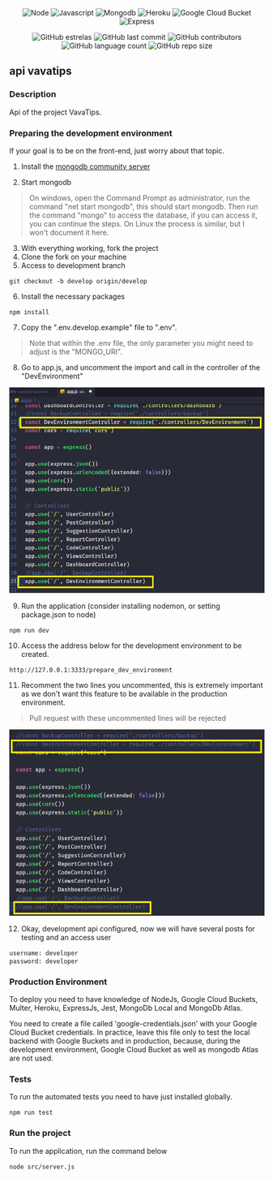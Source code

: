 <div align="center">
  <img height="30" alt="Node" src="https://img.shields.io/badge/Node.js-43853D?style=for-the-badge&logo=node.js&logoColor=white">
  <img height="30" alt="Javascript" src="https://img.shields.io/badge/JavaScript-323330?style=for-the-badge&logo=javascript&logoColor=F7DF1E">
  <img height="30" alt="Mongodb" src="https://img.shields.io/badge/MongoDB-4EA94B?style=for-the-badge&logo=mongodb&logoColor=white">
  <img height="30" alt="Heroku" src="https://img.shields.io/badge/Heroku-430098?style=for-the-badge&logo=heroku&logoColor=white">
  <img height="30" alt="Google Cloud Bucket" src="https://img.shields.io/badge/Google_Cloud-4285F4?style=for-the-badge&logo=google-cloud&logoColor=white">
  <img height="30" alt="Express" src="https://img.shields.io/badge/Express.js-404D59?style=for-the-badge">
</div>

<div align="center">
  
![GitHub estrelas](https://img.shields.io/github/stars/gabrielogregorio/vavatips-api)
![GitHub last commit](https://img.shields.io/github/last-commit/gabrielogregorio/vavatips-api?style=flat-square)
![GitHub contributors](https://img.shields.io/github/contributors/gabrielogregorio/vavatips-api)
![GitHub language count](https://img.shields.io/github/languages/count/gabrielogregorio/vavatips-api)
![GitHub repo size](https://img.shields.io/github/repo-size/gabrielogregorio/vavatips-api)
</div>


## api vavatips

### Description
Api of the project VavaTips.

### Preparing the development environment
If your goal is to be on the front-end, just worry about that topic.

1. Install the [mongodb community server](https://www.mongodb.com/try/download/community?tck=docs_server)

2. Start mongodb
> On windows, open the Command Prompt as administrator, run the command "net start mongodb", this should start mongodb. Then run the command "mongo" to access the database, if you can access it, you can continue the steps.
> On Linux the process is similar, but I won't document it here.
3. With everything working, fork the project
4. Clone the fork on your machine
5. Access to development branch
```shell
git checkout -b develop origin/develop
```
6. Install the necessary packages
```shell
npm install
```
7. Copy the ".env.develop.example" file to ".env".
> Note that within the .env file, the only parameter you might need to adjust is the "MONGO_URI".
8. Go to app.js, and uncomment the import and call in the controller of the "DevEnvironment"

![Uncomment the two lines](./docs/img1.png)

9. Run the application (consider installing nodemon, or setting package.json to node)
```shell
npm run dev
```
10. Access the address below for the development environment to be created.
```shell
http://127.0.0.1:3333/prepare_dev_environment
```
11. Recomment the two lines you uncommented, this is extremely important as we don't want this feature to be available in the production environment.
> Pull request with these uncommented lines will be rejected

![comment to the two lines](./docs/img2.png)

12. Okay, development api configured, now we will have several posts for testing and an access user
```text
username: developer
password: developer
```

### Production Environment
To deploy you need to have knowledge of NodeJs, Google Cloud Buckets, Multer, Heroku, ExpressJs, Jest, MongoDb Local and MongoDb Atlas.

You need to create a file called 'google-credentials.json' with your Google Cloud Bucket credentials. In practice, leave this file only to test the local backend with Google Buckets and in production, because, during the development environment, Google Cloud Bucket as well as mongodb Atlas are not used.

### Tests
To run the automated tests you need to have just installed globally.

```shell
npm run test
```

### Run the project
To run the application, run the command below
```shell
node src/server.js
```
